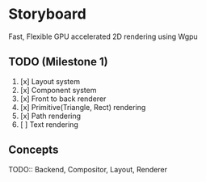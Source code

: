 # Storyboard
Fast, Flexible GPU accelerated 2D rendering using Wgpu

## TODO (Milestone 1)
1. [x] Layout system
2. [x] Component system
3. [x] Front to back renderer
4. [x] Primitive(Triangle, Rect) rendering
5. [x] Path rendering
6. [ ] Text rendering

## Concepts
TODO::
Backend, Compositor, Layout, Renderer